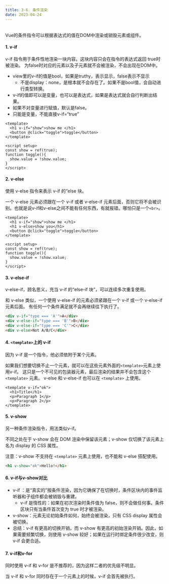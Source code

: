 ```yaml
---
title: 3-6. 条件渲染
date: 2023-04-24
---
```

<br>
Vue的条件指令可以根据表达式的值在DOM中渲染或销毁元素或组件。

#### 1. v-if
v-if 指令用于条件性地渲染一块内容。这块内容只会在指令的表达式返回 true时被渲染。
为false时对应的元素以及子元素就不会被渲染，不会出现在DOM中。
- view里的v-if的值是bool，如果是truthy，表示显示，false表示不显示
    - 不是display：none，是根本就不会存在了。如果不是bool值，会自动进行类型转换。
- v-if的值即可以是变量，也可以是表达式，如果是表达式就会自行判断出结果。
- 如果不对变量进行赋值，默认是false。
- 只能是变量，不能直接v-if=“true”

```vue
<template>
  <h1 v-if="show">show me </h1>  
  <button @click="toggle">toggle</button>
</template>

<script setup>
const show = ref(true);
function toggle(){
  show.value = !show.value;
}
</script>
```

#### 2. v-else
使用 v-else 指令来表示 v-if 的“else 块。

一个 v-else 元素必须跟在一个 v-if 或者 v-else-if 元素后面，否则它将不会被识别。也就是说v-if和v-else之间不能有任何东西，有就报错。哪怕只是一个`<br>`。
```vue
<template>
  <h1 v-if="show">show me </h1>  
  <h1 v-else>show you</h1>
  <button @click="toggle">toggle</button>
</template>

<script setup>
const show = ref(true);
function toggle(){
  show.value = !show.value;
}
</script>
```

#### 3. v-else-if
v-else-if，顾名思义，充当 v-if 的“else-if 块”，可以连续多次重复使用。

和 v-else 类似，一个使用 v-else-if 的元素必须紧跟在一个 v-if 或一个 v-else-if 元素后面。
有任何一个条件满足就不会再继续往下执行了。
```html
<div v-if="type === 'A'">A</div>
<div v-else-if="type === 'B'">B</div>
<div v-else-if="type === 'C'">C</div>
<div v-else>Not A/B/C</div>
```

#### 4. `<template>`上的 v-if
因为 v-if 是一个指令，他必须依附于某个元素。

如果我们想要切换不止一个元素，就可以在这些元素外面的`<template>`元素上使用v-if。
这只是一个不可见的包装器元素，最后渲染的结果并不会包含这个 `<template>` 元素。
v-else 和 v-else-if 也可以在 `<template>` 上使用。
```vue
<template v-if="ok">
  <h1>Title</h1>
  <p>Paragraph 1</p>
  <p>Paragraph 2</p>
</template>
```

#### 5. v-show
另一种条件渲染指令，用法类似v-if。

不同之处在于 v-show 会在 DOM 渲染中保留该元素；v-show 仅切换了该元素上名为 display 的 CSS 属性。

注意：v-show 不支持在 `<template>` 元素上使用，也不能和 v-else 搭配使用。
```html
<h1 v-show="ok">Hello!</h1>
```

#### 6. v-if与v-show对比
- v-if ：是“真实的”按条件渲染，因为它确保了在切换时，条件区块内的事件监听器和子组件都会被销毁与重建。
    - v-if 是惰性的：如果在初次渲染时条件值为 false，则不会做任何事。条件区块只有当条件首次变为 true 时才被渲染。
- v-show：元素无论初始条件如何，始终会被渲染，只有 CSS display 属性会被切换。
- 总结：v-if 有更高的切换开销，而 v-show 有更高的初始渲染开销。因此，如果需要频繁切换，则使用 v-show 较好；如果在运行时绑定条件很少改变，则 v-if 会更合适。

#### 7. v-if和v-for
同时使用 v-if 和 v-for 是不推荐的，因为这样二者的优先级不明显。

当 v-if 和 v-for 同时存在于一个元素上的时候，v-if 会首先被执行。